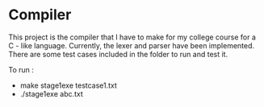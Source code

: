 # Compiler

This project is the compiler that I have to make for my college course for a C - like language.
Currently, the lexer and parser have been implemented. There are some test cases included in the folder to run and test it.

To run :
- make stage1exe testcase1.txt
- ./stage1exe abc.txt
